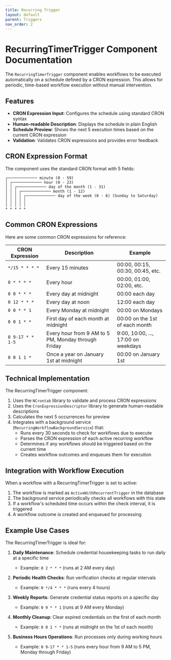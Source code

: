 ```yaml
---
title: Recurring Trigger
layout: default
parent: Triggers
nav_order: 2
---
```


# RecurringTimerTrigger Component Documentation

The `RecurringTimerTrigger` component enables workflows to be executed automatically on a schedule defined by a CRON expression. This allows for periodic, time-based workflow execution without manual intervention.

## Features

- **CRON Expression Input**: Configures the schedule using standard CRON syntax
- **Human-readable Description**: Displays the schedule in plain English
- **Schedule Preview**: Shows the next 5 execution times based on the current CRON expression
- **Validation**: Validates CRON expressions and provides error feedback

## CRON Expression Format

The component uses the standard CRON format with 5 fields:

```
┌───────────── minute (0 - 59)
│ ┌───────────── hour (0 - 23)
│ │ ┌───────────── day of the month (1 - 31)
│ │ │ ┌───────────── month (1 - 12)
│ │ │ │ ┌───────────── day of the week (0 - 6) (Sunday to Saturday)
│ │ │ │ │
│ │ │ │ │
* * * * *
```

## Common CRON Expressions

Here are some common CRON expressions for reference:

| CRON Expression | Description | Example |
|-----------------|-------------|---------|
| `*/15 * * * *` | Every 15 minutes | 00:00, 00:15, 00:30, 00:45, etc. |
| `0 * * * *` | Every hour | 00:00, 01:00, 02:00, etc. |
| `0 0 * * *` | Every day at midnight | 00:00 each day |
| `0 12 * * *` | Every day at noon | 12:00 each day |
| `0 0 * * 1` | Every Monday at midnight | 00:00 on Mondays |
| `0 0 1 * *` | First day of each month at midnight | 00:00 on the 1st of each month |
| `0 9-17 * * 1-5` | Every hour from 9 AM to 5 PM, Monday through Friday | 9:00, 10:00, ..., 17:00 on weekdays |
| `0 0 1 1 *` | Once a year on January 1st at midnight | 00:00 on January 1st |

## Technical Implementation

The RecurringTimerTrigger component:

1. Uses the `NCrontab` library to validate and process CRON expressions
2. Uses the `CronExpressionDescriptor` library to generate human-readable descriptions
3. Calculates the next 5 occurrences for preview
4. Integrates with a background service (`RecurringWorkflowBackgroundService`) that:
   - Runs every 30 seconds to check for workflows due to execute
   - Parses the CRON expression of each active recurring workflow
   - Determines if any workflows should be triggered based on the current time
   - Creates workflow outcomes and enqueues them for execution

## Integration with Workflow Execution

When a workflow with a RecurringTimerTrigger is set to active:

1. The workflow is marked as `ActiveWithRecurrentTrigger` in the database
2. The background service periodically checks all workflows with this state
3. If a workflow's scheduled time occurs within the check interval, it is triggered
4. A workflow outcome is created and enqueued for processing

## Example Use Cases

The RecurringTimerTrigger is ideal for:

1. **Daily Maintenance**: Schedule credential housekeeping tasks to run daily at a specific time
   - Example: `0 2 * * *` (runs at 2 AM every day)

2. **Periodic Health Checks**: Run verification checks at regular intervals
   - Example: `0 */4 * * *` (runs every 4 hours)

3. **Weekly Reports**: Generate credential status reports on a specific day
   - Example: `0 9 * * 1` (runs at 9 AM every Monday)

4. **Monthly Cleanup**: Clear expired credentials on the first of each month
   - Example: `0 0 1 * *` (runs at midnight on the 1st of each month)

5. **Business Hours Operations**: Run processes only during working hours
   - Example: `0 9-17 * * 1-5` (runs every hour from 9 AM to 5 PM, Monday through Friday)